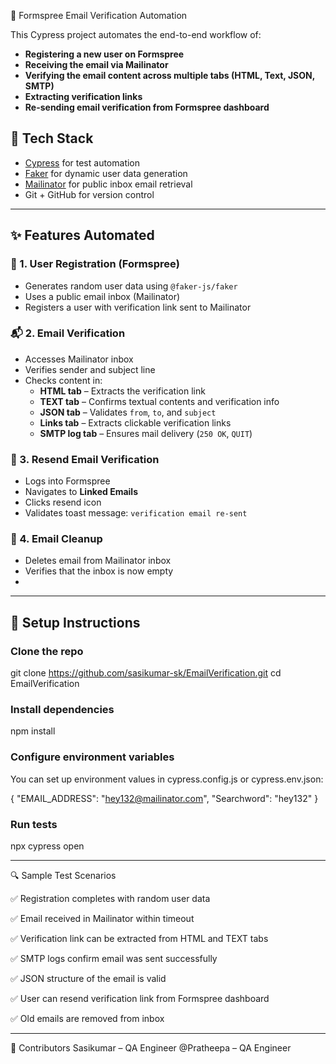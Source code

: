 📧 Formspree Email Verification Automation

This Cypress project automates the end-to-end workflow of:

- **Registering a new user on Formspree**
- **Receiving the email via Mailinator**
- **Verifying the email content across multiple tabs (HTML, Text, JSON, SMTP)**
- **Extracting verification links**
- **Re-sending email verification from Formspree dashboard**

## 🚀 Tech Stack

- [Cypress](https://www.cypress.io/) for test automation
- [Faker](https://github.com/faker-js/faker) for dynamic user data generation
- [Mailinator](https://mailinator.com) for public inbox email retrieval
- Git + GitHub for version control

---

## ✨ Features Automated

### 🔐 1. **User Registration (Formspree)**
- Generates random user data using `@faker-js/faker`
- Uses a public email inbox (Mailinator)
- Registers a user with verification link sent to Mailinator

### 📬 2. **Email Verification**
- Accesses Mailinator inbox
- Verifies sender and subject line
- Checks content in:
  - **HTML tab** – Extracts the verification link
  - **TEXT tab** – Confirms textual contents and verification info
  - **JSON tab** – Validates `from`, `to`, and `subject`
  - **Links tab** – Extracts clickable verification links
  - **SMTP log tab** – Ensures mail delivery (`250 OK`, `QUIT`)

### 🔁 3. **Resend Email Verification**
- Logs into Formspree
- Navigates to **Linked Emails**
- Clicks resend icon
- Validates toast message: `verification email re-sent`

### 🧹 4. **Email Cleanup**
- Deletes email from Mailinator inbox
- Verifies that the inbox is now empty
- 
---

## 🔧 Setup Instructions

### Clone the repo

 
git clone https://github.com/sasikumar-sk/EmailVerification.git
cd EmailVerification

### Install dependencies

npm install
### Configure environment variables

You can set up environment values in cypress.config.js or cypress.env.json:
 
{
  "EMAIL_ADDRESS": "hey132@mailinator.com",
  "Searchword": "hey132"
}

### Run tests
npx cypress open

---

🔍 Sample Test Scenarios

✅ Registration completes with random user data

✅ Email received in Mailinator within timeout

✅ Verification link can be extracted from HTML and TEXT tabs

✅ SMTP logs confirm email was sent successfully

✅ JSON structure of the email is valid

✅ User can resend verification link from Formspree dashboard

✅ Old emails are removed from inbox

---

👥 Contributors
Sasikumar – QA Engineer
@Pratheepa – QA Engineer

